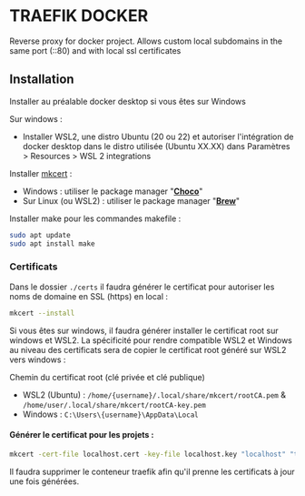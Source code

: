 # TRAEFIK DOCKER

Reverse proxy for docker project.
Allows custom local subdomains in the same port (::80) and with local ssl certificates

## Installation

Installer au préalable docker desktop si vous êtes sur Windows 

Sur windows :
- Installer WSL2, une distro Ubuntu (20 ou 22) et autoriser l'intégration de docker desktop dans le distro utilisée (Ubuntu XX.XX) dans Paramètres > Resources > WSL 2 integrations

Installer [mkcert](https://github.com/FiloSottile/mkcert) :
- Windows : utiliser le package manager "**[Choco](https://chocolatey.org/install#individual-method)**"
- Sur Linux (ou WSL2) : utiliser le package manager "**[Brew](https://brew.sh)**"

Installer make pour les commandes makefile :
```bash
sudo apt update
sudo apt install make
```

### Certificats

Dans le dossier `./certs` il faudra générer le certificat pour autoriser les noms de domaine en SSL (https) en local :

```bash
mkcert --install
```

Si vous êtes sur windows, il faudra générer installer le certificat root sur windows et WSL2.
La spécificité pour rendre compatible WSL2 et Windows au niveau des certificats sera de copier le certificat root généré sur WSL2 vers windows :

Chemin du certificat root (clé privée et clé publique)
- WSL2 (Ubuntu) : `/home/{username}/.local/share/mkcert/rootCA.pem` & `/home/user/.local/share/mkcert/rootCA-key.pem`
- Windows : `C:\Users\{username}\AppData\Local`

#### Générer le certificat pour les projets : 

```bash
mkcert -cert-file localhost.cert -key-file localhost.key "localhost" "traefik.localhost" "phpmyadmin.localhost" "vetementpro.localhost" "gds.localhost"
```

Il faudra supprimer le conteneur traefik afin qu'il prenne les certificats à jour une fois générées.
